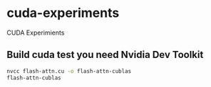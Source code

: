 # cuda-experiments
CUDA Experimients

## Build cuda test you need Nvidia Dev Toolkit

```bash
nvcc flash-attn.cu -o flash-attn-cublas
flash-attn-cublas
```